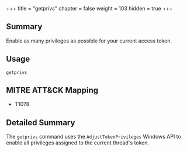 +++
title = "getprivs"
chapter = false
weight = 103
hidden = true
+++

## Summary
Enable as many privileges as possible for your current access token.

## Usage
```
getprivs
```


## MITRE ATT&CK Mapping

- T1078

## Detailed Summary
The `getprivs` command uses the `AdjustTokenPrivileges` Windows API to enable all privileges assigned to the current thread's token.